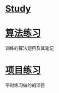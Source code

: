 # [Study](https://github.com/ZengPengW/Study)
# [算法练习](https://github.com/ZengPengW/Study/tree/master/%E7%AE%97%E6%B3%95%E7%BB%83%E4%B9%A0)
训练的算法题目及其笔记
# [项目练习](https://github.com/ZengPengW/Study/tree/master/%E9%A1%B9%E7%9B%AE%E7%BB%83%E4%B9%A0)
平时练习做的的项目
